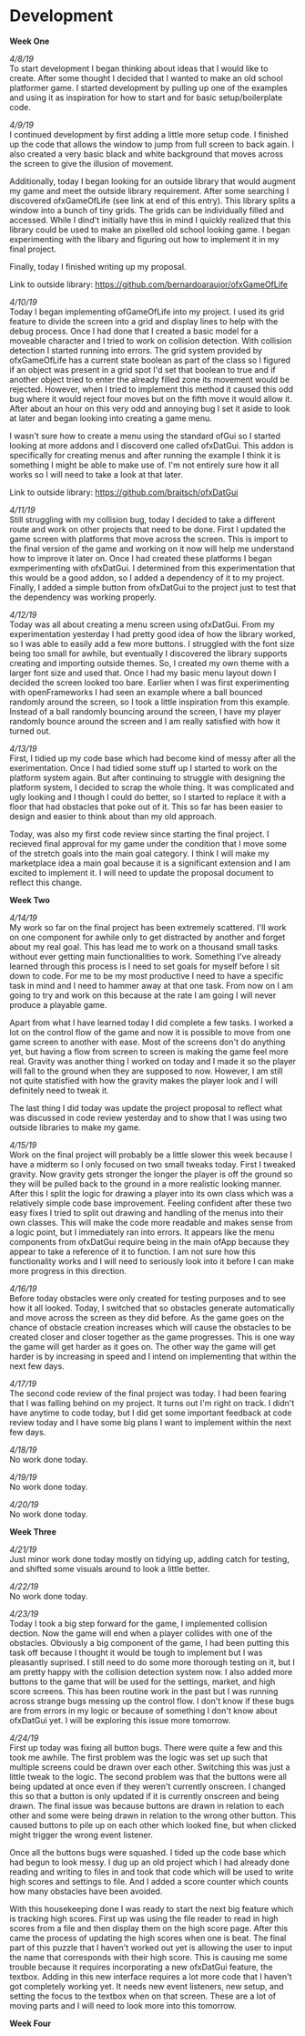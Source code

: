 # Development
**Week One**

*4/8/19*\
To start development I began thinking about ideas that I would like to create. After some thought I decided that I wanted to make an old school platformer game. I started development by pulling up one of the examples and using it as inspiration for how to start and for basic setup/boilerplate code.

*4/9/19*\
I continued development by first adding a little more setup code. I finished up the code that allows the window to jump from full screen to back again. I also created a very basic black and white background that moves across the screen to give the illusion of movement.

Additionally, today I began looking for an outside library that would augment my game and meet the outside library requirement. After some searching I discovered ofxGameOfLife (see link at end of this entry). This library splits a window into a bunch of tiny grids. The grids can be individually filled and accessed. While I dind't initially have this in mind I quickly realized that this library could be used to make an pixelled old school looking game. I began experimenting with the libary and figuring out how to implement it in my final project.

Finally, today I finished writing up my proposal.

Link to outside library: https://github.com/bernardoaraujor/ofxGameOfLife

*4/10/19*\
Today I began implementing ofGameOfLife into my project. I used its grid feature to divide the screen into a grid and display lines to help with the debug process. Once I had done that I created a basic model for a moveable character and I tried to work on collision detection. With collision detection I started running into errors. The grid system provided by ofxGameOfLife has a current state boolean as part of the class so I figured if an object was present in a grid spot I'd set that boolean to true and if another object tried to enter the already filled zone its movement would be rejected. However, when I tried to implement this method it caused this odd bug where it would reject four moves but on the fifth move it would allow it. After about an hour on this very odd and annoying bug I set it aside to look at later and began looking into creating a game menu.

I wasn't sure how to create a menu using the standard ofGui so I started looking at more addons and I discoverd one called ofxDatGui. This addon is specifically for creating menus and after running the example I think it is something I might be able to make use of. I'm not entirely sure how it all works so I will need to take a look at that later.

Link to outside library: https://github.com/braitsch/ofxDatGui

*4/11/19*\
Still struggling with my collision bug, today I decided to take a different route and work on other projects that need to be done. First I updated the game screen with platforms that move across the screen. This is import to the final version of the game and working on it now will help me understand how to improve it later on. Once I had created these platforms I began exmperimenting with ofxDatGui. I determined from this experimentation that this would be a good addon, so I added a dependency of it to my project. Finally, I added a simple button from ofxDatGui to the project just to test that the dependency was working properly.

*4/12/19*\
Today was all about creating a menu screen using ofxDatGui. From my experimentation yesterday I had pretty good idea of how the library worked, so I was able to easily add a few more buttons. I struggled with the font size being too small for awhile, but eventually I discovered the library supports creating and importing outside themes. So, I created my own theme with a larger font size and used that. Once I had my basic menu layout down I decided the screen looked too bare. Earlier when I was first experimenting with openFrameworks I had seen an example where a ball bounced randomly around the screen, so I took a little inspiration from this example. Instead of a ball randomly bouncing around the screen, I have my player randomly bounce around the screen and I am really satisfied with how it turned out.

*4/13/19*\
First, I tidied up my code base which had become kind of messy after all the exerimentation. Once I had tidied some stuff up I started to work on the platform system again. But after continuing to struggle with designing the platform system, I decided to scrap the whole thing. It was complicated and ugly looking and I though I could do better, so I started to replace it with a floor that had obstacles that poke out of it. This so far has been easier to design and easier to think about than my old approach.

Today, was also my first code review since starting the final project. I recieved final approval for my game under the condition that I move some of the stretch goals into the main goal category. I think I will make my marketplace idea a main goal because it is a significant extension and I am excited to implement it. I will need to update the proposal document to reflect this change.

**Week Two**

*4/14/19*\
My work so far on the final project has been extremely scattered. I'll work on one component for awhile only to get distracted by another and forget about my real goal. This has lead me to work on a thousand small tasks without ever getting main functionalities to work. Something I've already learned through this process is I need to set goals for myself before I sit down to code. For me to be my most productive I need to have a specific task in mind and I need to hammer away at that one task. From now on I am going to try and work on this because at the rate I am going I will never produce a playable game.

Apart from what I have learned today I did complete a few tasks. I worked a lot on the control flow of the game and now it is possible to move from one game screen to another with ease. Most of the screens don't do anything yet, but having a flow from screen to screen is making the game feel more real. Gravity was another thing I worked on today and I made it so the player will fall to the ground when they are supposed to now. However, I am still not quite statisfied with how the gravity makes the player look and I will definitely need to tweak it.

The last thing I did today was update the project proposal to reflect what was discussed in code review yesterday and to show that I was using two outside libraries to make my game.

*4/15/19*\
Work on the final project will probably be a little slower this week because I have a midterm so I only focused on two small tweaks today. First I tweaked gravity. Now gravity gets stronger the longer the player is off the ground so they will be pulled back to the ground in a more realistic looking manner. After this I split the logic for drawing a player into its own class which was a relatively simple code base improvement. Feeling confident after these two easy fixes I tried to split out drawing and handling of the menus into their own classes. This will make the code more readable and makes sense from a logic point, but I immediately ran into errors. It appears like the menu components from ofxDatGui require being in the main ofApp because they appear to take a reference of it to function. I am not sure how this functionality works and I will need to seriously look into it before I can make more progress in this direction.

*4/16/19*\
Before today obstacles were only created for testing purposes and to see how it all looked. Today, I switched that so obstacles generate automatically and move across the screen as they did before. As the game goes on the chance of obstacle creation increases which will cause the obstacles to be created closer and closer together as the game progresses. This is one way the game will get harder as it goes on. The other way the game will get harder is by increasing in speed and I intend on implementing that within the next few days.

*4/17/19*\
The second code review of the final project was today. I had been fearing that I was falling behind on my project. It turns out I'm right on track. I didn't have anytime to code today, but I did get some important feedback at code review today and I have some big plans I want to implement within the next few days.

*4/18/19*\
No work done today.

*4/19/19*\
No work done today.

*4/20/19*\
No work done today.

**Week Three**

*4/21/19*\
Just minor work done today mostly on tidying up, adding catch for testing, and shifted some visuals around to look a little better.

*4/22/19*\
No work done today.

*4/23/19*\
Today I took a big step forward for the game, I implemented collision dection. Now the game will end when a player collides with one of the obstacles. Obviously a big component of the game, I had been putting this task off because I thought it would be tough to implement but I was pleasantly suprised. I still need to do some more thorough testing on it, but I am pretty happy with the collision detection system now. I also added more buttons to the game that will be used for the settings, market, and high score screens. This has been routine work in the past but I was running across strange bugs messing up the control flow. I don't know if these bugs are from errors in my logic or because of something I don't know about ofxDatGui yet. I will be exploring this issue more tomorrow.

*4/24/19*\
First up today was fixing all button bugs. There were quite a few and this took me awhile. The first problem was the logic was set up such that multiple screens could be drawn over each other. Switching this was just a little tweak to the logic. The second problem was that the buttons were all being updated at once even if they weren't currently onscreen. I changed this so that a button is only updated if it is currently onscreen and being drawn. The final issue was because buttons are drawn in relation to each other and some were being drawn in relation to the wrong other button. This caused buttons to pile up on each other which looked fine, but when clicked might trigger the wrong event listener.

Once all the buttons bugs were squashed. I tided up the code base which had begun to look messy. I dug up an old project which I had already done reading and writing to files in and took that code which will be used to write high scores and settings to file. And I added a score counter which counts how many obstacles have been avoided.

With this housekeeping done I was ready to start the next big feature which is tracking high scores. First up was using the file reader to read in high scores from a file and then display them on the high score page. After this came the process of updating the high scores when one is beat. The final part of this puzzle that I haven't worked out yet is allowing the user to input the name that corresponds with their high score. This is causing me some trouble because it requires incorporating a new ofxDatGui feature, the textbox. Adding in this new interface requires a lot more code that I haven't got completely working yet. It needs new event listeners, new setup, and setting the focus to the textbox when on that screen. These are a lot of moving parts and I will need to look more into this tomorrow.

**Week Four**
